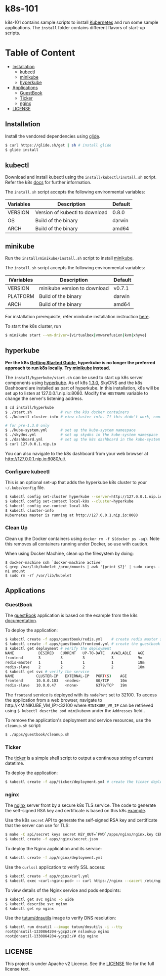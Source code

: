 # k8s-101

k8s-101 contains sample scripts to install [Kubernetes](http://kubernetes.io/) and  run some sample applications. The `install` folder contains different flavors of start-up scripts.

# Table of Content

* [Installation](#installation)
  * [kubectl](#kubectl)
  * [minikube](#minikube)
  * [hyperkube](#hyperkube)
* [Applications](#applications)
  * [GuestBook](#guestbook)
  * [Ticker](#ticker)
  * [nginx](#nginx)
* [LICENSE](#license)

## Installation

Install the vendored dependencies using [glide](https://github.com/Masterminds/glide).

```sh
$ curl https://glide.sh/get | sh # install glide
$ glide install
```

## kubectl

Download and install kubectl using the `install/kubectl/install.sh` script. Refer the k8s [docs](http://kubernetes.io/docs/getting-started-guides/minikube/#install-kubectl) for further information.

The `install.sh` script accepts the following environmental variables:

Variables | Description | Default
--------- | ----------- | -------
VERSION   | Version of kubectl to download | 0.8.0
OS        | Build of the binary | darwin
ARCH      | Build of the binary | amd64

## minikube
Run the `install/minikube/install.sh` script to install [minikube](https://github.com/kubernetes/minikube/blob/master/README.md).

The `install.sh` script accepts the following environmental variables:

iVariables | Description | Default
--------- | ----------- | -------
VERSION   | minikube version to download | v0.7.1
PLATFORM  | Build of the binary | darwin
ARCH      | Build of the binary | amd64

For installation prerequisite, refer minikube installation instruction [here](https://github.com/kubernetes/minikube/blob/master/README.md#requirements).

To start the k8s cluster, run
```sh
$ minikube start --vm-driver={virtualbox|vmwarefusion|kvm|xhyve}
```

## hyperkube
**Per the k8s [Getting Started Guide](http://kubernetes.io/docs/getting-started-guides/docker/), hyperkube is no longer the preferred approach to run k8s locally. Try [minikube](#minikube) instead.**

The `install/hyperkube/start.sh` can be used to start up k8s server components using [hyperkube](https://github.com/kubernetes/kubernetes/tree/master/cluster/images/hyperkube). As of k8s [1.3.0](https://github.com/kubernetes/kubernetes/commit/6c53c6a997b2f28eb4326656b9819b098454d6eb), SkyDNS and the k8s Dashboard are installed as part of hyperkube. In this installation, k8s will be set up to listen at 127.0.0.1.nip.io:8080. Modify the `HOSTNAME` variable to change the server's listening address.

```sh
$ cd install/hyperkube
$ ./start.sh             # run the k8s docker containers
$ ./kubectl cluster-info # view cluster info. If this didn't work, configure kubectl as shown in the next section

# for pre-1.3.0 only
$ ./kube-system.yml      # set up the kube-system namespace
$ ./skydns.yml           # set up skydns in the kube-system namespace
$ ./dashboard.yml        # set up the k8s dashboard in the kube-system namespace
$ curl 127.0.0.1.nip.io
```

You can also navigate to the k8s dashboard from your web browser at http://127.0.0.1.nip.io:8080/ui/.

### Configure kubectl
This is an optional set-up that adds the hyperkube k8s cluster to your `~/.kube/config` file.
```sh
$ kubectl config set-cluster hyperkube --server=http://127.0.0.1.nip.io:8080 --api-version=1
$ kubectl config set-context local-k8s --cluster=hyperkube
$ kubectl config use-context local-k8s
$ kubectl cluster-info
Kubernetes master is running at http://127.0.0.1.nip.io:8080
```

### Clean Up
Clean up the Docker containers using `docker rm -f $(docker ps -aq)`. Note this removes all containers running under Docker, so use with caution.

When using Docker Machine, clean up the filesystem by doing:
```
$ docker-machine ssh `docker-machine active`
$ grep /var/lib/kubelet /proc/mounts | awk '{print $2}' | sudo xargs -n1 umount
$ sudo rm -rf /var/lib/kubelet
```


## Applications

### GuestBook
The [guestBook](/apps/guestbook) application is based on the example from the k8s [documentation](https://github.com/kubernetes/kubernetes/tree/release-1.2/examples/guestbook/).

To deploy the application:
```sh
$ kubectl create -f apps/guestbook/redis.yml    # create redis master service and deployment
$ kubectl create -f apps/guestbook/frontend.yml # create the guestbook app
$ kubectl get deployment # verify the deployment
NAME           DESIRED   CURRENT   UP-TO-DATE   AVAILABLE   AGE
frontend       3         3         3            3           9m
redis-master   1         1         1            1           18m
redis-slave    2         2         2            2           18m
$ kubectl get svc # verify the service
NAME          CLUSTER-IP   EXTERNAL-IP   PORT(S)    AGE
frontend      10.0.0.103   <nodes>       80/TCP     10m
redis-slave   10.0.0.47    <none>        6379/TCP   19m
```

The `frontend` service is deployed with its `nodePort` set to 32100. To access the application from a web browser, navigate to http://<MINIKUBE_VM_IP>:32100 where `MINIKUBE_VM_IP` can be retrieved using `$ kubectl describe pod minikubevm` under the `Addresses` field..

To remove the application's deployment and service resources, use the `cleanup.sh` script:
```sh
$ ./apps/guestbook/cleanup.sh
```

### Ticker
The [ticker](/apps/ticker) is a simple shell script to output a continuous string of current datetime.

To deploy the application:
```sh
$ kubectl create -f app/ticker/deployment.yml # create the ticker deployment with replications
```

### nginx
The [nginx](http://nginx.org/en/) server front by a secure k8s TLS service. The code to generate the self-signed RSA key and certificate is based on this k8s [example](https://github.com/kubernetes/kubernetes/tree/672d5a777d5df35cc1e74c8075e3c17a20c4c20b/examples/https-nginx).

Use the k8s `secret` API to generate the self-signed RSA key and certificate that the server can use for TLS:
```sh
$ make -C api/secret keys secret KEY_OUT=`PWD`/apps/nginx/nginx.key CERT_OUT=`PWD`/apps/nginx/nginx.crt SECRET_OUT=`PWD`/apps/nginx/secret.json SECRET_NAME=nginxsecret SVC_NAME=nginx
$ kubectl create -f apps/nginx/secret.json
```

To deploy the Nginx application and its service:
```sh
$ kubectl create -f app/nginx/deployment.yml
```

Use the `curlssl` application to verify SSL access:
```sh
$ kubectl create -f app/nginx/curl.yml
$ kubectl exec <curl-nginx-pod> -- curl https://nginx --cacert /etc/nginx/ssl/nginx.crt
```

To view details of the Nginx service and pods endpoints:
```sh
$ kubectl get svc nginx -o wide
$ kubectl describe svc nginx
$ kubectl get ep nginx
```

Use the [tutum/dnsutils](https://hub.docker.com/r/tutum/dnsutils/) image to verify DNS resolution:
```sh
$ kubectl run dnsutil --image tutum/dnsutils -i --tty
root@dnsutil-1330864204-ygcp2:/# nslookup nginx
root@dnsutil-1330864204-ygcp2:/# dig nginx
```

## LICENSE

This project is under Apache v2 License. See the [LICENSE](LICENSE) file for the full license text.

